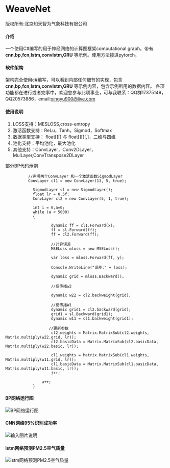 #  WeaveNet
版权所有:北京知天智为气象科技有限公司
#### 介绍
一个使用C#编写的用于神经网络的计算图框架computational graph。带有 **cnn,bp,fcn,lstm,convlstm,GRU** 等示例。使用方法接进pytorch。

#### 软件架构
 架构完全使用c#编写，可以看到内部任何细节的实现，包含 **cnn,bp,fcn,lstm,convlstm,GRU** 等示例内容，包含示例所用的数据内容。
各项功能都在进行或者完事中，欢迎您参与此项事业，可与我联系：QQ群17375149，QQ20573886，email:xingyu900@live.com



 
#### 使用说明

1.  LOSS支持：MESLOSS,cross-entropy
2.  激活函数支持：ReLu，Tanh，Sigmod，Softmax
3.  数据类型支持： float[][] 与 float[][][,]，二维与四维
4.  池化支持：平均池化，最大池化
5.  其他支持：ConvLayer，Conv2DLayer，MulLayer,ConvTranspose2DLayer

 部分BP代码示例

```
          //声明两个ConvLayer 和一个激活函数SigmodLayer 
          ConvLayer cl1 = new ConvLayer(13, 5, true);
          
            SigmodLayer sl = new SigmodLayer();
            float lr = 0.5f;
            ConvLayer cl2 = new ConvLayer(5, 1, true);
            
            int i = 0,a=0;
            while (a < 5000)
            {
                 
                    dynamic ff = cl1.Forward(x);
                    ff = sl.Forward(ff);
                    ff = cl2.Forward(ff);
                   
                    //计算误差
                    MSELoss mloss = new MSELoss();
                   
                    var loss = mloss.Forward(ff, y);

                    Console.WriteLine("误差:" + loss);

                    dynamic grid = mloss.Backward();

                    //反传播w2
                   
                    dynamic w22 = cl2.backweight(grid);

                    //反传播W1
                    dynamic grid1 = cl2.backward(grid);
                    grid1 = sl.Backward(grid1);
                    dynamic w11 = cl1.backweight(grid1);
                       
                   //更新参数
                    cl2.weights = Matrix.MatrixSub(cl2.weights, Matrix.multiply(w22.grid, lr));
                    cl2.basicData = Matrix.MatrixSub(cl2.basicData, Matrix.multiply(w22.basic, lr));

                    cl1.weights = Matrix.MatrixSub(cl1.weights, Matrix.multiply(w11.grid, lr));
                    cl1.basicData = Matrix.MatrixSub(cl1.basicData, Matrix.multiply(w11.basic, lr));
                    i++;
              
                a++;
            }
```
#### BP网络运行图
 
![BP网络运行图](https://images.gitee.com/uploads/images/2020/0724/113730_f120c0c7_598831.png "bp.png")
#### CNN网络95%识别成功率

 
![输入图片说明](https://images.gitee.com/uploads/images/2020/0729/105716_181c6f1e_598831.png "QQ图片20200729105611.png")

#### lstm网络预测PM2.5空气质量
![lstm网络预测PM2.5空气质量](https://images.gitee.com/uploads/images/2020/0724/114832_ae812af5_598831.png "lstm.png")